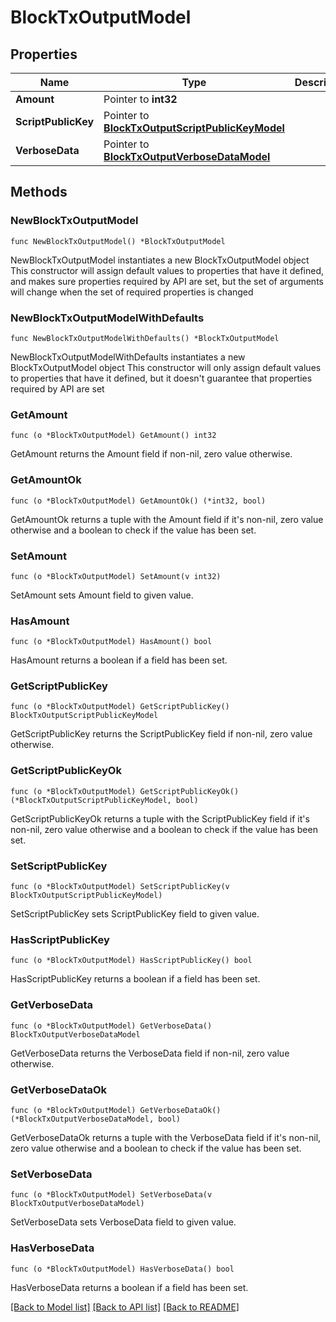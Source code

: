 # BlockTxOutputModel

## Properties

Name | Type | Description | Notes
------------ | ------------- | ------------- | -------------
**Amount** | Pointer to **int32** |  | [optional] 
**ScriptPublicKey** | Pointer to [**BlockTxOutputScriptPublicKeyModel**](BlockTxOutputScriptPublicKeyModel.md) |  | [optional] 
**VerboseData** | Pointer to [**BlockTxOutputVerboseDataModel**](BlockTxOutputVerboseDataModel.md) |  | [optional] 

## Methods

### NewBlockTxOutputModel

`func NewBlockTxOutputModel() *BlockTxOutputModel`

NewBlockTxOutputModel instantiates a new BlockTxOutputModel object
This constructor will assign default values to properties that have it defined,
and makes sure properties required by API are set, but the set of arguments
will change when the set of required properties is changed

### NewBlockTxOutputModelWithDefaults

`func NewBlockTxOutputModelWithDefaults() *BlockTxOutputModel`

NewBlockTxOutputModelWithDefaults instantiates a new BlockTxOutputModel object
This constructor will only assign default values to properties that have it defined,
but it doesn't guarantee that properties required by API are set

### GetAmount

`func (o *BlockTxOutputModel) GetAmount() int32`

GetAmount returns the Amount field if non-nil, zero value otherwise.

### GetAmountOk

`func (o *BlockTxOutputModel) GetAmountOk() (*int32, bool)`

GetAmountOk returns a tuple with the Amount field if it's non-nil, zero value otherwise
and a boolean to check if the value has been set.

### SetAmount

`func (o *BlockTxOutputModel) SetAmount(v int32)`

SetAmount sets Amount field to given value.

### HasAmount

`func (o *BlockTxOutputModel) HasAmount() bool`

HasAmount returns a boolean if a field has been set.

### GetScriptPublicKey

`func (o *BlockTxOutputModel) GetScriptPublicKey() BlockTxOutputScriptPublicKeyModel`

GetScriptPublicKey returns the ScriptPublicKey field if non-nil, zero value otherwise.

### GetScriptPublicKeyOk

`func (o *BlockTxOutputModel) GetScriptPublicKeyOk() (*BlockTxOutputScriptPublicKeyModel, bool)`

GetScriptPublicKeyOk returns a tuple with the ScriptPublicKey field if it's non-nil, zero value otherwise
and a boolean to check if the value has been set.

### SetScriptPublicKey

`func (o *BlockTxOutputModel) SetScriptPublicKey(v BlockTxOutputScriptPublicKeyModel)`

SetScriptPublicKey sets ScriptPublicKey field to given value.

### HasScriptPublicKey

`func (o *BlockTxOutputModel) HasScriptPublicKey() bool`

HasScriptPublicKey returns a boolean if a field has been set.

### GetVerboseData

`func (o *BlockTxOutputModel) GetVerboseData() BlockTxOutputVerboseDataModel`

GetVerboseData returns the VerboseData field if non-nil, zero value otherwise.

### GetVerboseDataOk

`func (o *BlockTxOutputModel) GetVerboseDataOk() (*BlockTxOutputVerboseDataModel, bool)`

GetVerboseDataOk returns a tuple with the VerboseData field if it's non-nil, zero value otherwise
and a boolean to check if the value has been set.

### SetVerboseData

`func (o *BlockTxOutputModel) SetVerboseData(v BlockTxOutputVerboseDataModel)`

SetVerboseData sets VerboseData field to given value.

### HasVerboseData

`func (o *BlockTxOutputModel) HasVerboseData() bool`

HasVerboseData returns a boolean if a field has been set.


[[Back to Model list]](../README.md#documentation-for-models) [[Back to API list]](../README.md#documentation-for-api-endpoints) [[Back to README]](../README.md)


